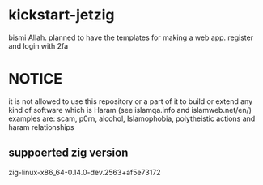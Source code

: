 # kickstart-jetzig
bismi Allah. planned to have the templates for making a web app. register and login with 2fa

# NOTICE
it is not allowed to use this repository or a part of it to build or extend any kind of software which is Haram (see islamqa.info and islamweb.net/en/)
examples are: scam, p0rn, alcohol, Islamophobia, polytheistic actions and haram relationships

## suppoerted zig version
zig-linux-x86_64-0.14.0-dev.2563+af5e73172

